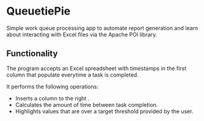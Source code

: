 # QueuetiePie

Simple work queue processing app to automate report generation and learn about interacting with Excel files via
the Apache POI library.

## Functionality

The program accepts an Excel spreadsheet with timestamps in the first column that populate everytime a task is
completed.

It performs the following operations:
- Inserts a column to the right .
- Calculates the amount of time between task completion.
- Highlights values that are over a target threshold provided by the user.
